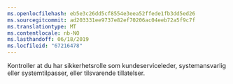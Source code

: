 ```yaml
---
ms.openlocfilehash: eb5e3c26dd5cf8554e3eea52ffede1fb3dd5ed26
ms.sourcegitcommit: ad203331ee9737e82ef70206ac04eeb72a5f9c7f
ms.translationtype: MT
ms.contentlocale: nb-NO
ms.lasthandoff: 06/18/2019
ms.locfileid: "67216478"
---
```

Kontroller at du har sikkerhetsrolle som kundeserviceleder, systemansvarlig eller systemtilpasser, eller tilsvarende tillatelser.